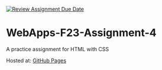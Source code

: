 [![Review Assignment Due Date](https://classroom.github.com/assets/deadline-readme-button-24ddc0f5d75046c5622901739e7c5dd533143b0c8e959d652212380cedb1ea36.svg)](https://classroom.github.com/a/4tKarLeg)
# WebApps-F23-Assignment-4
A practice assignment for HTML with CSS

Hosted at: [GitHub Pages](https://44-563-webapps-f23.github.io/44563-webapps-f23-assignment4-Shabna610/playpart.html)

